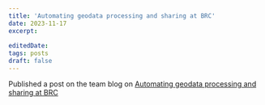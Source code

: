 ```yaml
---
title: 'Automating geodata processing and sharing at BRC'
date: 2023-11-17
excerpt: 
 
editedDate:
tags: posts
draft: false
---
```


Published a post on the team blog on [Automating geodata processing and sharing at BRC](
https://medium.com/digital-and-innovation-at-british-red-cross/automating-geodata-processing-and-sharing-at-brc-eadb4af8c569)
